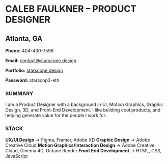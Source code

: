 # CALEB FAULKNER – PRODUCT DESIGNER
## Atlanta, GA

**Phone:** 404-430-7598

**Email:** contact@starscope.design

**Portfolio:** [starscope.design](https://starscope.design)

**Password:** starscop3-eth



### SUMMARY
I am a Product Designer with a background in UI, Motion Graphics, Graphic Design, 3D, and Front-End Development. 
I like building cool products, and helping generate value for the people I work for.



### STACK
**UX/UI Design** → Figma, Framer, Adobe XD
**Graphic Design** → Adobe Creative Cloud
**Motion Graphics/Interaction Design** → Adobe Creative Cloud, Cinema 4D, Octane Render
**Front End Development** → HTML, CSS, JavaScript
